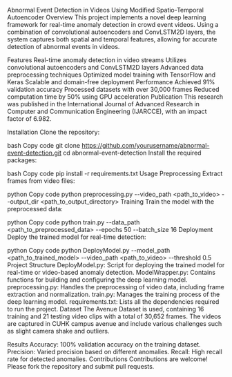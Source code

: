 
Abnormal Event Detection in Videos Using Modified Spatio-Temporal Autoencoder
Overview
This project implements a novel deep learning framework for real-time anomaly detection in crowd event videos. Using a combination of convolutional autoencoders and ConvLSTM2D layers, the system captures both spatial and temporal features, allowing for accurate detection of abnormal events in videos.

Features
Real-time anomaly detection in video streams
Utilizes convolutional autoencoders and ConvLSTM2D layers
Advanced data preprocessing techniques
Optimized model training with TensorFlow and Keras
Scalable and domain-free deployment
Performance
Achieved 91% validation accuracy
Processed datasets with over 30,000 frames
Reduced computation time by 50% using GPU acceleration
Publication
This research was published in the International Journal of Advanced Research in Computer and Communication Engineering (IJARCCE), with an impact factor of 6.982.

Installation
Clone the repository:

bash
Copy code
git clone https://github.com/yourusername/abnormal-event-detection.git
cd abnormal-event-detection
Install the required packages:

bash
Copy code
pip install -r requirements.txt
Usage
Preprocessing
Extract frames from video files:

python
Copy code
python preprocessing.py --video_path <path_to_video> --output_dir <path_to_output_directory>
Training
Train the model with the preprocessed data:

python
Copy code
python train.py --data_path <path_to_preprocessed_data> --epochs 50 --batch_size 16
Deployment
Deploy the trained model for real-time detection:

python
Copy code
python DeployModel.py --model_path <path_to_trained_model> --video_path <path_to_video> --threshold 0.5
Project Structure
DeployModel.py: Script for deploying the trained model for real-time or video-based anomaly detection.
ModelWrapper.py: Contains functions for building and configuring the deep learning model.
preprocessing.py: Handles the preprocessing of video data, including frame extraction and normalization.
train.py: Manages the training process of the deep learning model.
requirements.txt: Lists all the dependencies required to run the project.
Dataset
The Avenue Dataset is used, containing 16 training and 21 testing video clips with a total of 30,652 frames. The videos are captured in CUHK campus avenue and include various challenges such as slight camera shake and outliers.

Results
Accuracy: 100% validation accuracy on the training dataset.
Precision: Varied precision based on different anomalies.
Recall: High recall rate for detected anomalies.
Contributions
Contributions are welcome! Please fork the repository and submit pull requests.
